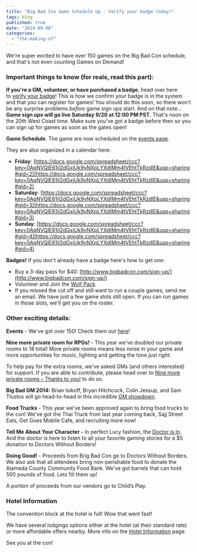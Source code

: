 ```yaml
---
title: "Big Bad Con Game Schedule Up - Verify your badge today!"
tags: blog
published: true
date: "2014-09-08"
categories: 
  - "the-making-of"
---
```


We're super excited to have over 150 games on the Big Bad Con schedule, and that's not even counting Games on Demand!

### Important things to know (for reals, read this part):

**If you're a GM, volunteer, or have purchased a badge**, head over here to [verify your badge](http://www.bigbadcon.com/events/verify-your-2014-big-bad-con-badge/)! This is how we confirm your badge is in the system and that you can register for games! You should do this soon, so there won't be any surprise problems _before_ game sign ups start. And on that note...  **Game sign ups will go live Saturday 9/20 at 12:00 PM PST.** That's noon on the 20th West Coast time. Make sure you've got a badge before then so you can sign up for games as soon as the gates open!

**Game Schedule**. The game are now scheduled on the [events page](http://www.bigbadcon.com/events/).

They are also organized in a calendar here:

- **Friday**: [https://docs.google.com/spreadsheet/ccc?key=0AqNVQlE61iI2dGxjUk9vNXpLYXdIMm4tVEhtTkRzdlE&usp=sharing#gid=2](https://docs.google.com/spreadsheet/ccc?key=0AqNVQlE61iI2dGxjUk9vNXpLYXdIMm4tVEhtTkRzdlE&usp=sharing#gid=2)
- **Saturday**: [https://docs.google.com/spreadsheet/ccc?key=0AqNVQlE61iI2dGxjUk9vNXpLYXdIMm4tVEhtTkRzdlE&usp=sharing#gid=3](https://docs.google.com/spreadsheet/ccc?key=0AqNVQlE61iI2dGxjUk9vNXpLYXdIMm4tVEhtTkRzdlE&usp=sharing#gid=3)
- **Sunday**: [https://docs.google.com/spreadsheet/ccc?key=0AqNVQlE61iI2dGxjUk9vNXpLYXdIMm4tVEhtTkRzdlE&usp=sharing#gid=4](https://docs.google.com/spreadsheet/ccc?key=0AqNVQlE61iI2dGxjUk9vNXpLYXdIMm4tVEhtTkRzdlE&usp=sharing#gid=4)

**Badges!** If you don't already have a badge here's how to get one:

- Buy a 3-day pass for $40: [http://www.bigbadcon.com/sign-up/](http://www.bigbadcon.com/sign-up/)
- Volunteer and Join the [Wolf Pack](http://www.bigbadcon.com/volunteer/join-the-wolf-pack/)
- If you missed the cut off and still want to run a couple games, send me an email. We have just a few game slots still open. If you can run games in those slots, we'll get you on the roster.

### Other exciting details:

**Events** - We've got over 150! Check them out [here](http://www.bigbadcon.com/events/)!

**Nine more private room for RPGs!** - This year we've doubled our private rooms to 18 total! More private rooms means less noise in your game and more opportunities for music, lighting and getting the tone _just right_.

To help pay for the extra rooms, we've asked GMs (and others interested) for support. If you are able to contribute, please head over to [Nine more private rooms – Thanks to you!](http://www.bigbadcon.com/nine-more-private-rooms-thanks-to-you/) to do so.

**Big Bad GM 2014:** Brian Isikoff, Bryan Hitchcock, Colin Jessup, and Sam Tlustos will go head-to-head in this incredible [GM showdown](http://www.bigbadcon.com/events/big-bad-gm-2014/).

**Food Trucks** - This year we've been approved again to bring food trucks to the con! We've got the Thai Truck from last year coming back, Sajj Street Eats, Get Goes Mobile Cafe, and recruiting more now!

**Tell Me About Your Character -** In perfect Lucy fashion, the [Doctor is In](http://www.bigbadcon.com/tell-me-about-your-character/). And the doctor is here to listen to all your favorite gaming stories for a $5 donation to Doctors Without Borders!

**Doing Good!** - Proceeds from Brig Bad Con go to Doctors Without Borders. We also ask that all attendees bring non-perishable food to donate the Alameda County Community Food Bank. We've got barrels that can hold 500 pounds of food. Lets fill them up!

A portion of proceeds from our vendors go to Child’s Play.

### Hotel Information

The convention block at the hotel is full! Wow that went fast!

We have several lodgings options either at the hotel (at their standard rate) or more affordable offers nearby. More info on the [Hotel Information](http://www.bigbadcon.com/hotel/) page.

See you at the con!
